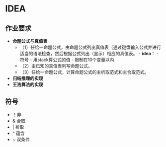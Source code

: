 # IDEA
## 作业要求
- **命题公式与真值表**
  - （1）任给一命题公式，由命题公式列出真值表（通过键盘输入公式并进行适当的语法检查，然后根据公式列出（显示）相应的真值表。
        - **idea**：
          - 符号
          - 用stack算公式的值
          - 限制在10个变量以内
  - （2）由已知的真值表列写命题公式。
  - （3）任给一命题公式，计算命题公式的主析取范式和主合取范式。
- **归结推理的实现**
- **王浩算法的实现**
  
## 符号
- ！非
- & 合取
- | 析取
- ^ 蕴含
- ~ 双条件
